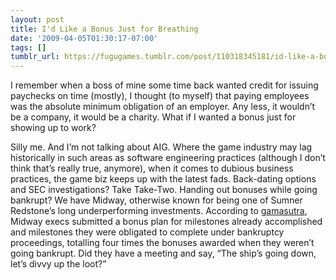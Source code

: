 ```yaml
---
layout: post
title: I'd Like a Bonus Just for Breathing
date: '2009-04-05T01:30:17-07:00'
tags: []
tumblr_url: https://fugugames.tumblr.com/post/110318345181/id-like-a-bonus-just-for-breathing
---
```

I remember when a boss of mine some time back wanted credit for issuing paychecks on time (mostly), I thought (to myself) that paying employees was the absolute minimum obligation of an employer. Any less, it wouldn’t be a company, it would be a charity. What if I wanted a bonus just for showing up to work?

Silly me. And I’m not talking about AIG. Where the game industry may lag historically in such areas as software engineering practices (although I don’t think that’s really true, anymore), when it comes to dubious business practices, the game biz keeps up with the latest fads. Back-dating options and SEC investigations? Take Take-Two. Handing out bonuses while going bankrupt? We have Midway, otherwise known for being one of Sumner Redstone’s long underperforming investments. According to [gamasutra](http://www.gamasutra.com/php-bin/news_index.php?story=22990), Midway execs submitted a bonus plan for milestones already accomplished and milestones they were obligated to complete under bankruptcy proceedings, totalling four times the bonuses awarded when they weren’t going bankrupt. Did they have a meeting and say, “The ship’s going down, let’s divvy up the loot?”

